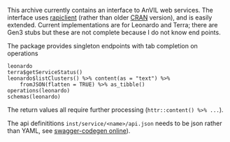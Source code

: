 This archive currently contains an interface to AnVIL web
services. The interface uses [rapiclient][7] (rather than older
[CRAN][6] version), and is easily extended. Current implementations
are for Leonardo and Terra; there are Gen3 stubs but these are not
complete because I do not know end points.

The package provides singleton endpoints with tab completion on operations

    leonardo
    terra$getServiceStatus()
    leonardo$listClusters() %>% content(as = "text") %>% 
        fromJSON(flatten = TRUE) %>% as_tibble()
    operations(leonardo)
    schemas(leonardo)
    
The return values all require further processing (`httr::content() %>%
...`).

The api definititions `inst/service/<name>/api.json` needs to be json
rather than YAML, see [swagger-codegen online][3b]).

[3b]: http://editor.swagger.io/#/
[6]: https://cran.r-project.org/package=rapiclient
[7]: https://github.com/bergant/rapiclient
